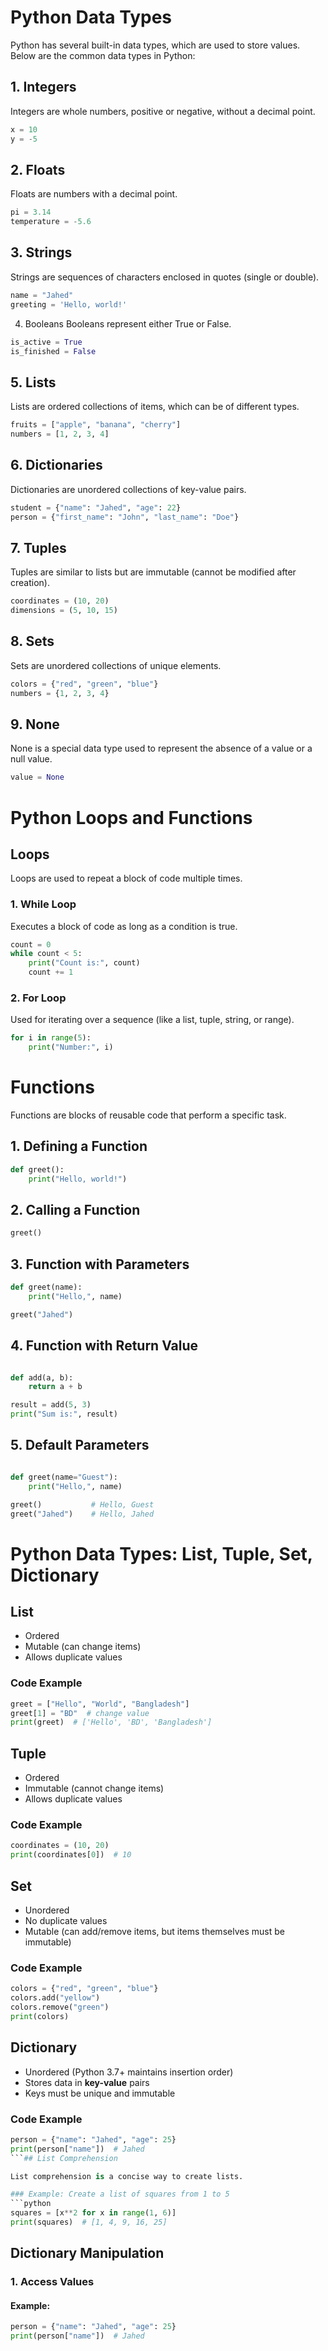 # Python Data Types

Python has several built-in data types, which are used to store values. Below are the common data types in Python:

## 1. Integers
Integers are whole numbers, positive or negative, without a decimal point.

```python
x = 10
y = -5
```


## 2. Floats
Floats are numbers with a decimal point.

```python
pi = 3.14
temperature = -5.6
```

## 3. Strings
Strings are sequences of characters enclosed in quotes (single or double).

```python
name = "Jahed"
greeting = 'Hello, world!'
```

4. Booleans
Booleans represent either True or False.

```python
is_active = True
is_finished = False
```

## 5. Lists
Lists are ordered collections of items, which can be of different types.

```python
fruits = ["apple", "banana", "cherry"]
numbers = [1, 2, 3, 4]
```

## 6. Dictionaries
Dictionaries are unordered collections of key-value pairs.

```python
student = {"name": "Jahed", "age": 22}
person = {"first_name": "John", "last_name": "Doe"}
```
## 7. Tuples
Tuples are similar to lists but are immutable (cannot be modified after creation).

```python
coordinates = (10, 20)
dimensions = (5, 10, 15)
```
## 8. Sets
Sets are unordered collections of unique elements.

```python
colors = {"red", "green", "blue"}
numbers = {1, 2, 3, 4}
```

## 9. None
None is a special data type used to represent the absence of a value or a null value.

```python
value = None
```


# Python Loops and Functions

## Loops
Loops are used to repeat a block of code multiple times.

### 1. While Loop
Executes a block of code as long as a condition is true.

```python
count = 0
while count < 5:
    print("Count is:", count)
    count += 1

```
### 2. For Loop
Used for iterating over a sequence (like a list, tuple, string, or range).

```python
for i in range(5):
    print("Number:", i)
```
# Functions
Functions are blocks of reusable code that perform a specific task.

## 1. Defining a Function
```python
def greet():
    print("Hello, world!")
```
## 2. Calling a Function
```python
greet()
```
## 3. Function with Parameters
```python
def greet(name):
    print("Hello,", name)

greet("Jahed")
```
## 4. Function with Return Value
```python

def add(a, b):
    return a + b

result = add(5, 3)
print("Sum is:", result)
```
## 5. Default Parameters
```python

def greet(name="Guest"):
    print("Hello,", name)

greet()           # Hello, Guest
greet("Jahed")    # Hello, Jahed

```


# Python Data Types: List, Tuple, Set, Dictionary

## List
- Ordered
- Mutable (can change items)
- Allows duplicate values

### Code Example
```python
greet = ["Hello", "World", "Bangladesh"]
greet[1] = "BD"  # change value
print(greet)  # ['Hello', 'BD', 'Bangladesh']
```

## Tuple
- Ordered  
- Immutable (cannot change items)  
- Allows duplicate values  

### Code Example
```python
coordinates = (10, 20)
print(coordinates[0])  # 10
```
## Set
- Unordered  
- No duplicate values  
- Mutable (can add/remove items, but items themselves must be immutable)  

### Code Example
```python
colors = {"red", "green", "blue"}
colors.add("yellow")
colors.remove("green")
print(colors)
```

## Dictionary
- Unordered (Python 3.7+ maintains insertion order)  
- Stores data in **key-value** pairs  
- Keys must be unique and immutable  

### Code Example
```python
person = {"name": "Jahed", "age": 25}
print(person["name"])  # Jahed
```## List Comprehension

List comprehension is a concise way to create lists.

### Example: Create a list of squares from 1 to 5
```python
squares = [x**2 for x in range(1, 6)]
print(squares)  # [1, 4, 9, 16, 25]
```

## Dictionary Manipulation

### 1. Access Values
#### Example:
```python
person = {"name": "Jahed", "age": 25}
print(person["name"])  # Jahed
```
